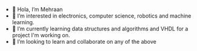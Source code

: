 - 👋 Hola, I’m Mehraan
- 👀 I’m interested in electronics, computer science, robotics and machine learning.
- 🌱 I’m currently learning data structures and algorithms and VHDL for a project I'm working on.
- 💞️ I’m looking to learn and collaborate on any of the above

<!---
Mehraan13/Mehraan13 is a ✨ special ✨ repository because its `README.md` (this file) appears on your GitHub profile.
You can click the Preview link to take a look at your changes.
--->
